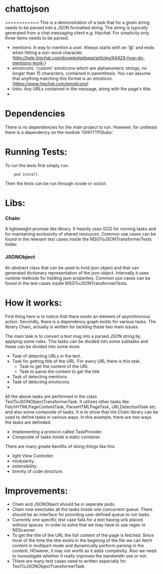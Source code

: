 # chattojson
============
This is a demonstration of a task that for a given string needs to be parsed into a JSON formatted string. The string is typically generated from a chat messaging client e.g. Hipchat. For simplicity only three items needs to be parsed.

* mentions: A way to mention a user. Always starts with an '@' and ends when hitting a non-word character. (http://help.hipchat.com/knowledgebase/articles/64429-how-do-mentions-work-)
* emoticons: 'custom' emoticons which are alphanumeric strings, no longer than 15 characters, contained in parenthesis. You can assume that anything matching this format is an emoticon. (https://www.hipchat.com/emoticons)
* links: Any URLs contained in the message, along with the page's title.
* 

# Dependencies
There is no dependencies for the main project to run. However, for unittests there is a dependency on the module 'OHHTTPStubs'.

# Running Tests:
To run the tests first simply run:

		pod install

Then the tests can be run through xcode or xctool.

# Libs:
### Chain:
A lightweight promise like library. It heavily uses GCD for running tasks and for maintaining exclusivity of shared resources. Common use cases can be found in the relevant test cases inside the MSGToJSONTransformerTests folder.

### JSONObject
An abstract class that can be used to hold json object and that can generated dictionary representation of the json object. Internally it uses runtime methods for holding json properties. Common use cases can be found in the test cases inside MSGToJSONTransformerTests.


# How it works:
First thing here is to notice that there exsits an element of asynchronous action. Secondly, there is a dependency graph exists for various tasks. The library Chain, actually is written for tackling these two main issues.

The main task is to convert a text msg into a parsed JSON string by applying some rules. This tasks can be divided into some subtasks and these can be divided into some more.
* Task of detecting URLs in the text.
* Task for getting title of the URL. For every URL there is this task.
	* Task to get the content of the URL
	* Task to parse the content to get the title
*	Task of detecting mentions
*	Task of detecting emoticons
*	
All the above tasks are performed in the class TextToJSONObjectTransformerTask. It utilizes other tasks like FetchHTMLPageContentTask, ParseHTMLPageTask, URLDetectionTask etc. and also some composite of tasks. It is to show that the Chain library can be used to define tasks in various ways. In this example, there are two ways the tasks are definded.
*	Implementing a protocol called TaskProvider.
*	Composite of tasks inside a static container.

There are many greate benifits of doing things like this.
*	light View Controller. 
*	modularity.
*	extensibility.
*	brevity of code structure.

# Improvements:
*	Chain and JSONObject should be in seperate pods.
*	Chain now exectutes all the tasks inside one concurrent queue. There should be an interface for providing user defined queue to run tasks.
*	Currently one specific test case fails for a text having urls placed without spaces. In order to solve that we may have to use regex or NSScanner.
*	To get the title of the URL the full content of the page is fetched. Since most of the time the title exists in the begining of the file we can fetch content in multipart mode and dynamically perform parsing in the content. HOwever, it may not worth as it adds complexity. Also we need to insvestigate whether it really improves the bandwidth use or not.
*   THere are many test cases need to written especially for TextToJSONObjectTransformerTask.

